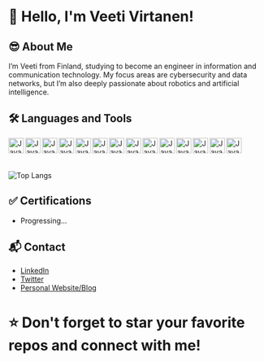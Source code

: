 # 👋 Hello, I'm Veeti Virtanen!

## 😎 About Me
I’m Veeti from Finland, studying to become an engineer in information and communication technology. My focus areas are cybersecurity and data networks, but I’m also deeply passionate about robotics and artificial intelligence.

## 🛠️ Languages and Tools

<img align="left" alt="Java" width="30px" style="padding-righgt:10px;" src="https://cdn.jsdelivr.net/gh/devicons/devicon@latest/icons/python/python-original.svg" />          
<img align="left" alt="Java" width="30px" style="padding-righgt:10px;" src="https://cdn.jsdelivr.net/gh/devicons/devicon@latest/icons/cplusplus/cplusplus-original.svg" />
<img align="left" alt="Java" width="30px" style="padding-righgt:10px;" src="https://cdn.jsdelivr.net/gh/devicons/devicon@latest/icons/javascript/javascript-original.svg" />         
<img align="left" alt="Java" width="30px" style="padding-righgt:10px;" src="https://cdn.jsdelivr.net/gh/devicons/devicon@latest/icons/css3/css3-plain-wordmark.svg" />
<img align="left" alt="Java" width="30px" style="padding-righgt:10px;" src="https://cdn.jsdelivr.net/gh/devicons/devicon@latest/icons/html5/html5-plain-wordmark.svg" />
<img align="left" alt="Java" width="30px" style="padding-righgt:10px;" src="https://cdn.jsdelivr.net/gh/devicons/devicon@latest/icons/json/json-original.svg" />
<img align="left" alt="Java" width="30px" style="padding-righgt:10px;" src="https://cdn.jsdelivr.net/gh/devicons/devicon@latest/icons/sqlite/sqlite-original.svg" />
<img align="left" alt="Java" width="30px" style="padding-righgt:10px;" src="https://cdn.jsdelivr.net/gh/devicons/devicon@latest/icons/django/django-plain.svg" />
<img align="left" alt="Java" width="30px" style="padding-righgt:10px;" src="https://cdn.jsdelivr.net/gh/devicons/devicon@latest/icons/postgresql/postgresql-original.svg" />
<img align="left" alt="Java" width="30px" style="padding-righgt:10px;" src="https://cdn.jsdelivr.net/gh/devicons/devicon@latest/icons/vscode/vscode-original.svg" />
<img align="left" alt="Java" width="30px" style="padding-righgt:10px;" src="https://cdn.jsdelivr.net/gh/devicons/devicon@latest/icons/linux/linux-original.svg" />
<img align="left" alt="Java" width="30px" style="padding-righgt:10px;" src="https://cdn.jsdelivr.net/gh/devicons/devicon@latest/icons/git/git-original.svg" />
<img align="left" alt="Java" width="30px" style="padding-righgt:10px;" src="https://cdn.jsdelivr.net/gh/devicons/devicon@latest/icons/arduino/arduino-original.svg" />
<img align="left" alt="Java" width="30px" style="padding-righgt:10px;" src="https://cdn.jsdelivr.net/gh/devicons/devicon@latest/icons/powershell/powershell-original.svg" />
<br> <br>
<br>

![Top Langs](https://github-readme-stats.vercel.app/api/top-langs/?username=VirtanenVeeti&layout=compact&bg_color=00000000)


## ✅ Certifications
- Progressing...


## 📬 Contact
- [LinkedIn](https://www.linkedin.com/in/veeti-virtanen-b43527220)
- [Twitter](https://twitter.com/your-twitter/)
- [Personal Website/Blog](https://yourwebsite.com/)


              
# ⭐️ Don't forget to star your favorite repos and connect with me!
